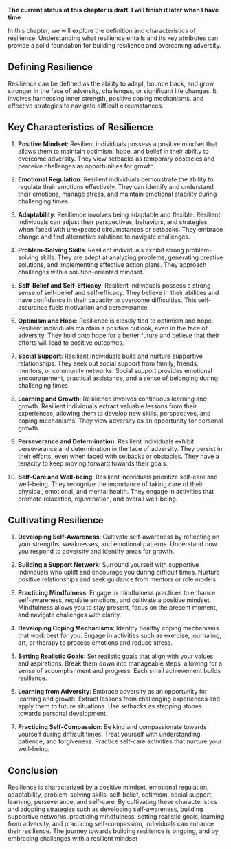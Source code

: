 **The current status of this chapter is draft. I will finish it later when I have time**

In this chapter, we will explore the definition and characteristics of resilience. Understanding what resilience entails and its key attributes can provide a solid foundation for building resilience and overcoming adversity.

Defining Resilience
-------------------

Resilience can be defined as the ability to adapt, bounce back, and grow stronger in the face of adversity, challenges, or significant life changes. It involves harnessing inner strength, positive coping mechanisms, and effective strategies to navigate difficult circumstances.

Key Characteristics of Resilience
---------------------------------

1. **Positive Mindset**: Resilient individuals possess a positive mindset that allows them to maintain optimism, hope, and belief in their ability to overcome adversity. They view setbacks as temporary obstacles and perceive challenges as opportunities for growth.

2. **Emotional Regulation**: Resilient individuals demonstrate the ability to regulate their emotions effectively. They can identify and understand their emotions, manage stress, and maintain emotional stability during challenging times.

3. **Adaptability**: Resilience involves being adaptable and flexible. Resilient individuals can adjust their perspectives, behaviors, and strategies when faced with unexpected circumstances or setbacks. They embrace change and find alternative solutions to navigate challenges.

4. **Problem-Solving Skills**: Resilient individuals exhibit strong problem-solving skills. They are adept at analyzing problems, generating creative solutions, and implementing effective action plans. They approach challenges with a solution-oriented mindset.

5. **Self-Belief and Self-Efficacy**: Resilient individuals possess a strong sense of self-belief and self-efficacy. They believe in their abilities and have confidence in their capacity to overcome difficulties. This self-assurance fuels motivation and perseverance.

6. **Optimism and Hope**: Resilience is closely tied to optimism and hope. Resilient individuals maintain a positive outlook, even in the face of adversity. They hold onto hope for a better future and believe that their efforts will lead to positive outcomes.

7. **Social Support**: Resilient individuals build and nurture supportive relationships. They seek out social support from family, friends, mentors, or community networks. Social support provides emotional encouragement, practical assistance, and a sense of belonging during challenging times.

8. **Learning and Growth**: Resilience involves continuous learning and growth. Resilient individuals extract valuable lessons from their experiences, allowing them to develop new skills, perspectives, and coping mechanisms. They view adversity as an opportunity for personal growth.

9. **Perseverance and Determination**: Resilient individuals exhibit perseverance and determination in the face of adversity. They persist in their efforts, even when faced with setbacks or obstacles. They have a tenacity to keep moving forward towards their goals.

10. **Self-Care and Well-being**: Resilient individuals prioritize self-care and well-being. They recognize the importance of taking care of their physical, emotional, and mental health. They engage in activities that promote relaxation, rejuvenation, and overall well-being.

Cultivating Resilience
----------------------

1. **Developing Self-Awareness**: Cultivate self-awareness by reflecting on your strengths, weaknesses, and emotional patterns. Understand how you respond to adversity and identify areas for growth.

2. **Building a Support Network**: Surround yourself with supportive individuals who uplift and encourage you during difficult times. Nurture positive relationships and seek guidance from mentors or role models.

3. **Practicing Mindfulness**: Engage in mindfulness practices to enhance self-awareness, regulate emotions, and cultivate a positive mindset. Mindfulness allows you to stay present, focus on the present moment, and navigate challenges with clarity.

4. **Developing Coping Mechanisms**: Identify healthy coping mechanisms that work best for you. Engage in activities such as exercise, journaling, art, or therapy to process emotions and reduce stress.

5. **Setting Realistic Goals**: Set realistic goals that align with your values and aspirations. Break them down into manageable steps, allowing for a sense of accomplishment and progress. Each small achievement builds resilience.

6. **Learning from Adversity**: Embrace adversity as an opportunity for learning and growth. Extract lessons from challenging experiences and apply them to future situations. Use setbacks as stepping stones towards personal development.

7. **Practicing Self-Compassion**: Be kind and compassionate towards yourself during difficult times. Treat yourself with understanding, patience, and forgiveness. Practice self-care activities that nurture your well-being.

Conclusion
----------

Resilience is characterized by a positive mindset, emotional regulation, adaptability, problem-solving skills, self-belief, optimism, social support, learning, perseverance, and self-care. By cultivating these characteristics and adopting strategies such as developing self-awareness, building supportive networks, practicing mindfulness, setting realistic goals, learning from adversity, and practicing self-compassion, individuals can enhance their resilience. The journey towards building resilience is ongoing, and by embracing challenges with a resilient mindset
